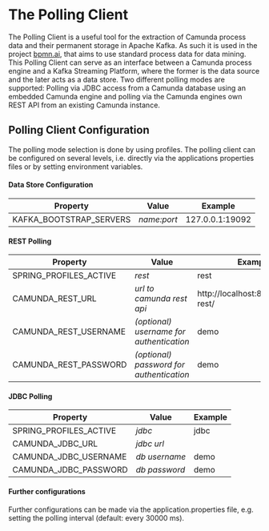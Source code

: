 # The Polling Client
The Polling Client is a useful tool for the extraction of Camunda process data and their permanent storage in Apache Kafka. As such it is used in the project [bpmn.ai](https://github.com/viadee/bpmn.ai), that aims to use standard process data for data mining.
This Polling Client can serve as an interface between a Camunda process engine and a Kafka Streaming Platform, where the former is the data source and the later acts as a data store.
Two different polling modes are supported: Polling via JDBC access from a Camunda database using an embedded Camunda engine and polling via the Camunda engines own REST API from an existing Camunda instance.

## Polling Client Configuration
The polling mode selection is done by using profiles.
The polling client can be configured on several levels, i.e. directly via the applications properties files or by setting environment variables.

#### Data Store Configuration

| Property  | Value | Example |
| ------------- | ------------- | ------------- |
| KAFKA_BOOTSTRAP_SERVERS  | *name:port*  | 127.0.0.1:19092 |

#### REST Polling

| Property  | Value | Example |
| ------------- | ------------- | ------------- |
| SPRING_PROFILES_ACTIVE  | *rest*  | rest |
| CAMUNDA_REST_URL  | *url to camunda rest api*  | http://localhost:8080/engine-rest/ |
| CAMUNDA_REST_USERNAME  | *(optional) username for authentication*  | demo |
| CAMUNDA_REST_PASSWORD  | *(optional) password for authentication*  | demo |

#### JDBC Polling

| Property  | Value | Example |
| ------------- | ------------- | ------------- |
| SPRING_PROFILES_ACTIVE  | *jdbc*  | jdbc |
| CAMUNDA_JDBC_URL  | *jdbc url*  | |
| CAMUNDA_JDBC_USERNAME  | *db username*  | demo |
| CAMUNDA_JDBC_PASSWORD  | *db password*  | demo |

#### Further configurations

Further configurations can be made via the application.properties file, e.g. setting the polling interval (default: every 30000 ms).
